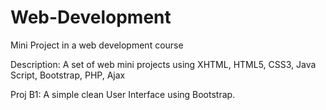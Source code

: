 # Web-Development
Mini Project in a web development course

Description: A set of web mini projects using XHTML, HTML5, CSS3, Java Script, Bootstrap, PHP, Ajax

Proj B1: A simple clean User Interface using Bootstrap.


